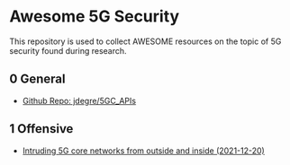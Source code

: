 # Awesome 5G Security

This repository is used to collect AWESOME resources on the topic of 5G security found during research.

## 0 General

- [Github Repo: jdegre/5GC_APIs](https://github.com/jdegre/5GC_APIs)

## 1 Offensive

- [Intruding 5G core networks from outside and inside (2021-12-20)](https://penthertz.com/blog/Intruding-5G-core-networks-from-outside-and_inside.html)
